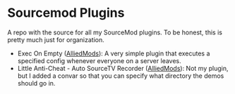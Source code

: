 # Sourcemod Plugins

A repo with the source for all my SourceMod plugins. To be honest, this is pretty much just for organization.

-   Exec On Empty ([AlliedMods](https://forums.alliedmods.net/showthread.php?t=325949)): A very simple plugin that executes a specified config whenever everyone on a server leaves.
-   Little Anti-Cheat - Auto SourceTV Recorder ([AlliedMods](https://forums.alliedmods.net/showpost.php?p=2709181&postcount=8)): Not my plugin, but I added a convar so that you can specify what directory the demos should go in.
